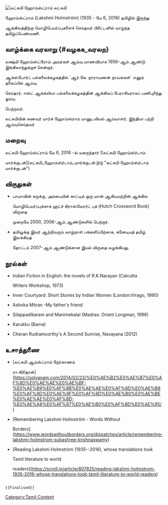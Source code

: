 ![லட்சுமி ஹோம்ஸ்ட்ராம்](லட்சுமி_ஹோம்ஸ்ட்ராம்.jpg "லட்சுமி ஹோம்ஸ்ட்ராம்") லட்சுமி
ஹோம்ஸ்ட்ராம் (Lakshmi Holmström) (1935 - மே 6, 2016) தமிழில் இருந்து
ஆங்கிலத்திற்கு மொழிபெயர்ப்புகளைச் செய்தவர் பிரிட்டனில் வாழ்ந்த தமிழ்ப்பெண்மணி.

## வாழ்க்கை வரலாறு {#வழகக_வரலற}

லக்ஷ்மி ஹோம்ஸ்ட்ரோம் அவர்கள் ஆய்வு மாணவியாக 1956-ஆம் ஆண்டு இங்கிலாந்துக்குச் சென்றார்.
ஆக்ஸ்போர்ட் பல்கலைக்கழகத்தில் \`ஆர்.கே. நாராயணன் நாவல்கள்\` எனும் தலைப்பில் ஆய்வு
செய்தார். ஈஸ்ட் ஆங்க்லியா பல்கலைக்கழகத்தின் ஆங்கிலப் பேராசியராகப் பணிபுரிந்து ஓய்வு
பெற்றவர்.

லட்சுமியின் கணவர் மார்க் ஹோம்ஸ்ராம் மானுடவியல் ஆய்வாளர். இந்தியா பற்றி ஆய்வுசெய்தவர்

## மறைவு

லட்சுமி ஹோம்ஸ்ட்ராம் மே 6, 2016 -ல் மறைந்தார் ![லட்சுமி ஹோம்ஸ்ர்டாம்
மார்க்குடன்](லட்சுமி_ஹோம்ஸ்ர்டாம்_மார்க்குடன்.jpg "லட்சுமி ஹோம்ஸ்ர்டாம் மார்க்குடன்")

## விருதுகள்

-   பாமாவின் கருக்கு, அம்பையின் காட்டில் ஒரு மான் ஆகியவற்றின் ஆங்கில
    மொழிபெயர்ப்புக்காக ஹட்ச் கிராஸ்வோர்ட் புக் (Hutch Crossword Book) விருதை
    முறையே 2000, 2006-ஆம் ஆண்டுகளில் பெற்றார்.
-   தமிழுக்கு இவர் ஆற்றிவரும் வாழ்நாள் பங்களிப்பிற்காக, கனேடியத் தமிழ் இலக்கியத்
    தோட்டம் 2007-ஆம் ஆண்டுக்கான இயல் விருதை வழங்கியது.

## நூல்கள்

-   Indian Fiction in English: the novels of R.K.Narayan (Calcutta
    Writers Workshop, 1973)
-   Inner Courtyard: Short Stories by Indian Women (London:Virago, 1990)
-   Ashoka Mitran -My father's friend
-   Silappadikaram and Manimekalai (Madras: Orient Longman, 1996)
-   Karukku (Bama)
-   Cheran Rudramoorthy's A Second Sunrise, Navayana (2012)

## உசாத்துணை

-   [லட்சுமி ஆம்ஸ்ட்ராம் நேர்காணம்
    ரா.கிரிதரன்](https://solvanam.com/2014/02/23/%E0%AE%B2%E0%AE%B7%E0%AF%8D%E0%AE%AE%E0%AE%BF-%E0%AE%B9%E0%AF%8B%E0%AE%AE%E0%AF%8D%E0%AE%B8%E0%AF%8D%E0%AE%9F%E0%AF%8D%E0%AE%B0%E0%AE%BE%E0%AE%AE%E0%AF%8D-%E0%AE%A8%E0%AF%87%E0%AE%B0%E0%AF%8D%E0%AE%95/)
-   [Remembering Lakshmi Holmström - Words Without
    Borders](https://www.wordswithoutborders.org/dispatches/article/remembering-lakshmi-holmstrom-subashree-krishnaswamy)
-   [Reading Lakshmi Holmström (1935--2016), whose translations took
    Tamil literature to world
    readers](https://scroll.in/article/807825/reading-lakshmi-holmstrom-1935-2016-whose-translations-took-tamil-literature-to-world-readers)

```{=mediawiki}
{{Finalised}}
```
[Category:Tamil Content](Category:Tamil_Content "wikilink")
